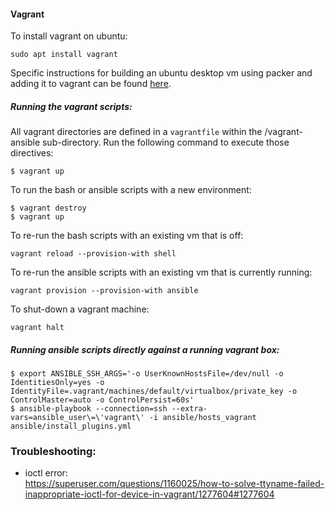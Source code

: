 #### Vagrant
To install vagrant on ubuntu:<br>
```
sudo apt install vagrant
```

Specific instructions for building an ubuntu desktop vm using packer and adding it to vagrant can be found [here](https://github.com/chriskretler/vsynth-env-provisioning/tree/master/packer/readme.md).

##### Running the vagrant scripts:
All vagrant directories are defined in a `vagrantfile` within the /vagrant-ansible sub-directory. Run the following command to execute those directives:
```
$ vagrant up
```

To run the bash or ansible scripts with a new environment:
```
$ vagrant destroy
$ vagrant up
```
To re-run the bash scripts with an existing vm that is off:
```
vagrant reload --provision-with shell
```
To re-run the ansible scripts with an existing vm that is currently running:
```
vagrant provision --provision-with ansible
```
To shut-down a vagrant machine:
```
vagrant halt
```

##### Running ansible scripts directly against a running vagrant box:
```
$ export ANSIBLE_SSH_ARGS='-o UserKnownHostsFile=/dev/null -o IdentitiesOnly=yes -o IdentityFile=.vagrant/machines/default/virtualbox/private_key -o ControlMaster=auto -o ControlPersist=60s'
$ ansible-playbook --connection=ssh --extra-vars=ansible_user\=\'vagrant\' -i ansible/hosts_vagrant ansible/install_plugins.yml
```

### Troubleshooting:
- ioctl error:<br>
https://superuser.com/questions/1160025/how-to-solve-ttyname-failed-inappropriate-ioctl-for-device-in-vagrant/1277604#1277604
